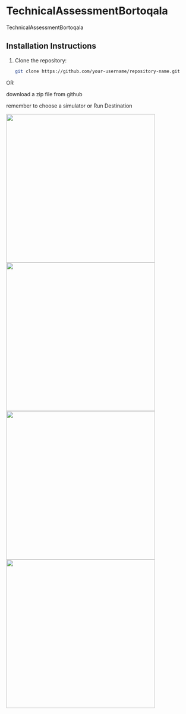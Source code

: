 # TechnicalAssessmentBortoqala
TechnicalAssessmentBortoqala

## Installation Instructions
1. Clone the repository:
   ```bash
   git clone https://github.com/your-username/repository-name.git 

OR 

download a zip file from github

remember to choose a simulator or Run Destination 



<img src="https://github.com/user-attachments/assets/105b5f2a-ebef-48ee-a5e1-1349fd59a461" width="400">

<img src="https://github.com/user-attachments/assets/adf8c93b-db50-4d8b-810d-ab89f3959f44" width="400">

<img src="https://github.com/user-attachments/assets/a1ba3253-7bde-49a1-aa1d-dc54f22d8a6b" width="400">

<img src="https://github.com/user-attachments/assets/43a2ff1d-a7f7-4014-83d8-b1b0b6cf3b6a" width="400">
